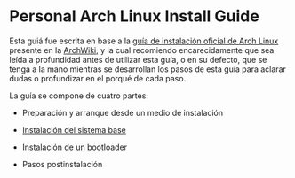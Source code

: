 # Personal Arch Linux Install Guide
Esta guiá fue escrita en base a la [guía de instalación oficial de Arch Linux](https://wiki.archlinux.org/title/Installation_guide) presente en la [ArchWiki](https://wiki.archlinux.org/), y la cual recomiendo encarecidamente que sea leída a profundidad antes de utilizar esta guía, o en su defecto, que se tenga a la mano mientras se desarrollan los pasos de esta guía para aclarar dudas o profundizar en el porqué de cada paso.

La guía se compone de cuatro partes:

- Preparación y arranque desde un medio de instalación

- [Instalación del sistema base](https://github.com/zahid1905/PersonalArchLinuxInstallGuide/blob/main/Instalacion-sistema-base.md)

- Instalación de un bootloader

- Pasos postinstalación
